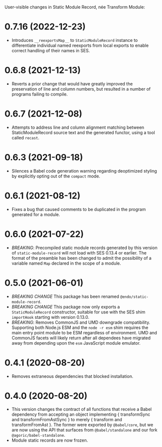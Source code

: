 User-visible changes in Static Module Record, née Transform Module:

# 0.7.16 (2022-12-23)

- Introduces `__reexportsMap__` to `StaticModuleRecord` instance to differentiate
  individual named reexports from local exports to enable correct handling of
  their names in SES.

# 0.6.8 (2021-12-13)

- Reverts a prior change that would have greatly improved the preservation of
  line and column numbers, but resulted in a number of programs failing to
  compile.

# 0.6.7 (2021-12-08)

- Attempts to address line and column alignment matching between StaticModuleRecord
  source text and the generated functor, using a tool called `recast`.

# 0.6.3 (2021-09-18)

- Silences a Babel code generation warning regarding deoptimized styling by
  explicitly opting out of the `compact` mode.

# 0.6.1 (2021-08-12)

- Fixes a bug that caused comments to be duplicated in the program generated
  for a module.

# 0.6.0 (2021-07-22)

- *BREAKING*: Precompiled static module records generated by this version of
  `static-module-record` will not load with SES 0.13.4 or earlier.  The format
  of the preamble has been changed to admit the possibility of a variable named
  `Map` declared in the scope of a module.

# 0.5.0 (2021-06-01)

- *BREAKING CHANGE* This package has been renamed `@endo/static-module-record`.
- *BREAKING CHANGE* This package now only exports a `StaticModuleRecord`
  constructor, suitable for use with the SES shim `importHook` starting with
  version 0.13.0.
- *BREAKING*: Removes CommonJS and UMD downgrade compatibility.
  Supporting both Node.js ESM and the `node -r esm` shim requires the main
  entry point module to be ESM regardless of environment.
  UMD and CommonJS facets will likely return after all dependees have migrated
  away from depending upon the `esm` JavaScript module emulator.

# 0.4.1 (2020-08-20)

- Removes extraneous dependencies that blocked installation.

# 0.4.0 (2020-08-20)

- This version changes the contract of all functions that receive a Babel
  dependency from accepting an object implementing { transformSync and
  transformFromAstSync } to merely { transform and transformFromAst }.
  The former were exported by `@babel/core`, but we are now using the
  API that surfaces from `@babel/standalone` and our fork
  `@agoric/babel-standalone`.
- Module static records are now frozen.
